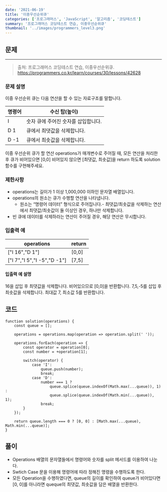 ```yaml
---
date: '2021-06-19'
title: '이중우선순위큐'
categories: ['프로그래머스', 'JavaScript', '알고리즘', '코딩테스트']
summary: '프로그래머스 코딩테스트 연습, 이중우선순위큐'
thumbnail: '../images/programmers_level3.png'
---
```


## 문제

---

> 출처: 프로그래머스 코딩테스트 연습, 이중우선순위큐.
> <br>https://programmers.co.kr/learn/courses/30/lessons/42628

### 문제 설명

이중 우선순위 큐는 다음 연산을 할 수 있는 자료구조를 말합니다.

| 명령어 | 수신 탑(높이)                       |
| ------ | ----------------------------------- |
| I      | 숫자 큐에 주어진 숫자를 삽입합니다. |
| D 1    | 큐에서 최댓값을 삭제합니다.         |
| D -1   | 큐에서 최솟값을 삭제합니다.         |

이중 우선순위 큐가 할 연산 operations가 매개변수로 주어질 때, 모든 연산을 처리한 후 큐가 비어있으면 [0,0] 비어있지 않으면 [최댓값, 최솟값]을 return 하도록 solution 함수를 구현해주세요.

### 제한사항

- operations는 길이가 1 이상 1,000,000 이하인 문자열 배열입니다.
- operations의 원소는 큐가 수행할 연산을 나타냅니다.
  - 원소는 “명령어 데이터” 형식으로 주어집니다.- 최댓값/최솟값을 삭제하는 연산에서 최댓값/최솟값이 둘 이상인 경우, 하나만 삭제합니다.
- 빈 큐에 데이터를 삭제하라는 연산이 주어질 경우, 해당 연산은 무시합니다.

### 입출력 예

| operations                  | return |
| --------------------------- | ------ |
| ["I 16","D 1"]              | [0,0]  |
| ["I 7","I 5","I -5","D -1"] | [7,5]  |

#### 입출력 예 설명

16을 삽입 후 최댓값을 삭제합니다. 비어있으므로 [0,0]을 반환합니다.
7,5,-5를 삽입 후 최솟값을 삭제합니다. 최대값 7, 최소값 5를 반환합니다.

## 코드

```
function solution(operations) {
    const queue = [];

    operations = operations.map(operation => operation.split(' '));

    operations.forEach(operation => {
        const operator = operation[0];
        const number = +operation[1];

        switch(operator) {
            case 'I':
                queue.push(number);
                break;
            case 'D':
                number === 1 ?
                    queue.splice(queue.indexOf(Math.max(...queue)), 1) :
                    queue.splice(queue.indexOf(Math.min(...queue)), 1);
                break;
        }
    });

    return queue.length === 0 ? [0, 0] : [Math.max(...queue), Math.min(...queue)];
}
```

## 풀이

- Operations 배열의 문자열들에서 명령어와 숫자를 split 메서드를 이용하여 나눈다.
- Swtich Case 문을 이용해 명령어에 따라 정해진 명령을 수행하도록 한다.
- 모든 Operation을 수행하였다면, queue의 길이를 확인하여 queue가 비어있다면 [0, 0]를 아니라면 queque의 최댓값, 최솟값을 담은 배열을 반환한다.
